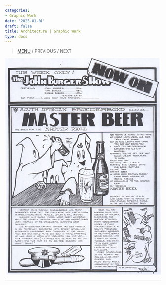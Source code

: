 ```yaml
---
categories:
- Graphic Work
date: '2025-01-01'
draft: false
title: Architecture | Graphic Work
type: docs
---
```


> [MENU](/graphic-work/graphic-work-john-burger/) / PREVIOUS / NEXT

![10-burger-show](/images/burger-saga/10-burger-show.jpg)  
  
---